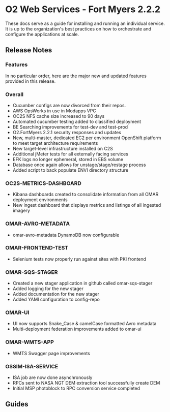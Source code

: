 # O2 Web Services - Fort Myers 2.2.2

These docs serve as a guide for installing and running an individual service. It is up to the organization's best practices on how to orchestrate and configure the applications at scale.

## Release Notes


### Features

In no particular order, here are the major new and updated features provided in this release.


### Overall

* Cucumber configs are now divorced from their repos. 
* AWS OpsWorks in use in Modapps VPC
* OC2S NFS cache size increased to 90 days
* Automated cucumber testing added to classified deployment 
* BE Searching improvements for test-dev and test-prod
* O2.FortMyers 2.2.1 security responses and updates
* New, multi-master, dedicated EC2 per environment OpenShift platform to meet target architecture requirements
* New target-level infrastructure installed on C2S
* Additional jMeter tests for all externally facing services
* EFK logs no longer ephemeral, stored in EBS volume
* Database once again allows for unstage/stage/restage process
* Added script to back populate ENVI directory structure


### OC2S-METRICS-DASHBOARD

* Kibana dashboards created to consolidate information from all OMAR deployment environments
* New ingest dashboard that displays metrics and listings of all ingested imagery

### OMAR-AVRO-METADATA

* omar-avro-metadata DynamoDB now configurable


### OMAR-FRONTEND-TEST

* Selenium tests now properly run against sites with PKI frontend


### OMAR-SQS-STAGER

* Created a new stager application in github called omar-sqs-stager 
* Added logging for the new stager 
* Added documentation for the new stager 
* Added YAMl configuration to config-repo

### OMAR-UI

* UI now supports Snake_Case & camelCase formatted Avro metadata
* Multi-deployment federation improvements added to omar-ui

### OMAR-WMTS-APP

*  WMTS Swagger page improvements


### OSSIM-ISA-SERVICE

* ISA job are now done asynchronously
* RPCs sent to NASA NGT DEM extraction tool successfully create DEM
* Initial MSP photoblock to RPC conversion service completed

## Guides
